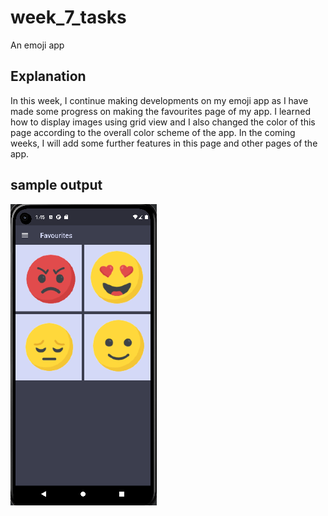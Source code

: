 # week_7_tasks

An emoji app

## Explanation

In this week, I continue making developments on my emoji app as I have made
some progress on making the favourites page of my app. I learned how to
display images using grid view and I also changed the color of this page
according to the overall color scheme of the app. In the coming weeks, I 
will add some further features in this page and other pages of the app.

## sample output

![img_1.png](img.png)